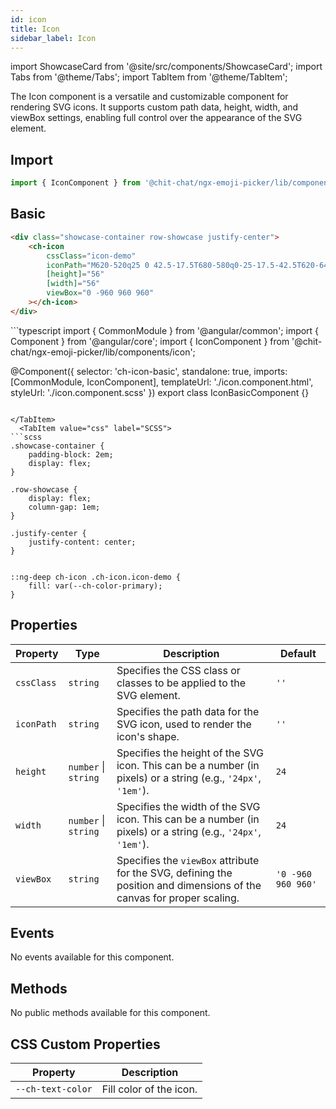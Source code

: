 ```yaml
---
id: icon
title: Icon
sidebar_label: Icon
---
```

import ShowcaseCard from '@site/src/components/ShowcaseCard';
import Tabs from '@theme/Tabs';
import TabItem from '@theme/TabItem';

The Icon component is a versatile and customizable component for rendering SVG icons. It supports custom path data, height, width, and viewBox settings, enabling full control over the appearance of the SVG element.

## Import

```typescript
import { IconComponent } from '@chit-chat/ngx-emoji-picker/lib/components/icon';
```

## Basic
<ShowcaseCard  src="https://chitchat-showcase.netlify.app/icon" width="100%" height="120"></ShowcaseCard>
<Tabs>
<TabItem value="html" label="HTML">

```html
<div class="showcase-container row-showcase justify-center">
    <ch-icon
        cssClass="icon-demo"
        iconPath="M620-520q25 0 42.5-17.5T680-580q0-25-17.5-42.5T620-640q-25 0-42.5 17.5T560-580q0 25 17.5 42.5T620-520Zm-280 0q25 0 42.5-17.5T400-580q0-25-17.5-42.5T340-640q-25 0-42.5 17.5T280-580q0 25 17.5 42.5T340-520Zm140 260q68 0 123.5-38.5T684-400H276q25 63 80.5 101.5T480-260Zm0 180q-83 0-156-31.5T197-197q-54-54-85.5-127T80-480q0-83 31.5-156T197-763q54-54 127-85.5T480-880q83 0 156 31.5T763-763q54 54 85.5 127T880-480q0 83-31.5 156T763-197q-54 54-127 85.5T480-80Zm0-400Zm0 320q134 0 227-93t93-227q0-134-93-227t-227-93q-134 0-227 93t-93 227q0 134 93 227t227 93Z"
        [height]="56"
        [width]="56"
        viewBox="0 -960 960 960"
    ></ch-icon>
</div>
```
</TabItem>
<TabItem value="ts" label="TS">
```typescript
import { CommonModule } from '@angular/common';
import { Component } from '@angular/core';
import { IconComponent } from '@chit-chat/ngx-emoji-picker/lib/components/icon';

@Component({
    selector: 'ch-icon-basic',
    standalone: true,
    imports: [CommonModule, IconComponent],
    templateUrl: './icon.component.html',
    styleUrl: './icon.component.scss'
})
export class IconBasicComponent {}
```

</TabItem>
  <TabItem value="css" label="SCSS">
```scss
.showcase-container {
    padding-block: 2em;
    display: flex;
}

.row-showcase {
    display: flex;
    column-gap: 1em;
}

.justify-center {
    justify-content: center;
}


::ng-deep ch-icon .ch-icon.icon-demo {
    fill: var(--ch-color-primary);
}
```
  </TabItem>
</Tabs>

## Properties
| Property    | Type                   | Description                                                                                                             | Default           |
|-------------|------------------------|-------------------------------------------------------------------------------------------------------------------------|-------------------|
| `cssClass`  | `string`               | Specifies the CSS class or classes to be applied to the SVG element.                                                     | `''`              |
| `iconPath`  | `string`               | Specifies the path data for the SVG icon, used to render the icon's shape.                                               | `''`              |
| `height`    | `number` \| `string`   | Specifies the height of the SVG icon. This can be a number (in pixels) or a string (e.g., `'24px'`, `'1em'`).            | `24`              |
| `width`     | `number` \| `string`   | Specifies the width of the SVG icon. This can be a number (in pixels) or a string (e.g., `'24px'`, `'1em'`).             | `24`              |
| `viewBox`   | `string`               | Specifies the `viewBox` attribute for the SVG, defining the position and dimensions of the canvas for proper scaling.     | `'0 -960 960 960'`|

## Events
No events available for this component.

## Methods
No public methods available for this component.

## CSS Custom Properties
| Property                                      | Description                                                                 |
|-----------------------------------------------|-----------------------------------------------------------------------------|
| `--ch-text-color`                          | Fill color of the icon. 